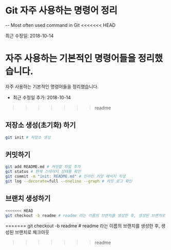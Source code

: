 # Git 자주 사용하는 명령어 정리
-- Most often used command in Git
<<<<<<< HEAD

최근 수정일: 2018-10-14

자주 사용하는 기본적인 명령어들을 정리했습니다.
=======
자주 사용하는 기본적인 명령어들을 정리했습니다.
- 최근 수정일 추가: 2018-10-14

>>>>>>> readme
## 저장소 생성(초기화) 하기
```bash
git init # 저장소 생성
```
## 커밋하기
```bash
git add README.md # 커밋할 파일 추가
git status # 현재 스테이지 상태를 확인
git commit -m "init: README.md" # 인라인 커밋 메시지 작성
git log --decorate=full --oneline --graph # 커밋 로그 확인
```
## 브랜치 생성하기
```bash
<<<<<<< HEAD
git checkout -b readme # readme 라는 이름의 브랜치를 생성한 후, 생성된 브랜치로 체크아웃
```  
=======
git checkout -b readme # readme 라는 이름의 브랜치를 생성한 후, 생성된 브랜치로 체크아웃
>>>>>>> readme
